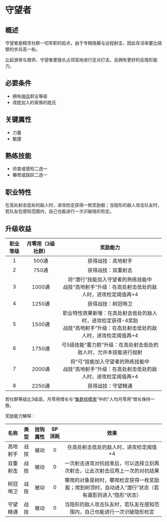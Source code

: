 # 守望者

## 概述

守望者是精灵社群一切军职的起点，由于专精隐蔽与远程射击，因此存活率要比隔壁的步兵高一些。

比起游侠与猎师，守望者更擅长占领高地进行定点打击，且拥有更好的反隐形能力。

## 必要条件

* 拥有<a href="../../../basicJob/Sentinel" target="_blank">哨兵</a>职业等级
* 改姓加入的家族的姓氏

## 关键属性

* 力量
* 敏捷

## 熟练技能

* 侦查或感知二选一
* 攀爬或跳跃二选一
  
## 职业特性

在高处射击低处的敌人时，进攻检定获得一枚奖励骰；当隐形的敌人攻击队友时，若队友在感知范围内，自己也能进行一次识破隐形检定。

## 升级收益

职业等级|月零用（3级社群）|奖励能力
:--:|:--:|:--:
1|500通|获得战技：高地射手
2|750通|获得战技：双重射击
3|1000通|将“潜行”技能加入守望者的熟练技能中<br>战技“高地射手”升级：在高处射击低处的敌人时，进攻检定阈值再+4
4|1250通|获得战技：树冠哨卫
5|1500通|职业特性效果新增：在高处射击低处的敌人时，进攻检定获得-4奖励<br>战技“高地射手”升级：在高处射击低处的敌人时，进攻检定阈值再+4
6|1750通|弓5级技能“蓄力箭”升级：在高处射击低处的敌人时，允许本技能进行抛射
7|2000通|将“弓”技能加入守望者的熟练技能中<br>战技“高地射手”升级：在高处射击低处的敌人时，进攻检定阈值再+4
8|2250通|获得战技：守望精通

若社群等级比3级高，月零用增长与“<a href="../../../scaleList" target="_blank">集群规模表</a>”中的“人均月零用”增长保持一致。

奖励能力解释：

名称|类型|挂钩属性|SP消耗|效果
:--:|:--:|:--:|:--:|:--:
高地射手|战技|被动|0|在高处射击低处的敌人时，进攻检定阈值+4
双重射击|战技|被动|0|一次射击进攻对抗结束后，可以选择立刻再次射击，让此次射击应用上一次的对抗结果
树冠哨卫|战技|被动|0|攀爬的对象是树时，攀爬检定获得一枚奖励骰；爬到树顶时，自动进入“潜行”状态（若有遁影则进入“隐形”状态）
守望精通|战技|被动|0|当隐形的敌人攻击队友时，若队友在感知范围内，自己也能进行一次识破隐形检定